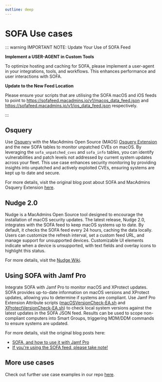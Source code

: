 ```yaml
---
outline: deep
---
```


# SOFA Use cases

::: warning IMPORTANT NOTE: Update Your Use of SOFA Feed

**Implement a USER-AGENT in Custom Tools**

To optimize hosting and caching for SOFA, please implement a user-agent in your integrations, tools, and workflows. This enhances performance and user interactions with SOFA.

**Update to the New Feed Location**

Please ensure your scripts that are utilising the SOFA macOS and iOS feeds to point to https://sofafeed.macadmins.io/v1/macos_data_feed.json and https://sofafeed.macadmins.io/v1/ios_data_feed.json respectively.

:::

## Osquery

Use [Osquery](https://osquery.io) with the MacAdmins Open Source (MAOS) [Osquery Extension](https://github.com/macadmins/osquery-extension) and the new SOFA tables to monitor unpatched CVEs on macOS. By leveraging the `sofa_unpatched_cves` and `sofa_info` tables, you can identify vulnerabilities and patch levels not addressed by current system updates across your fleet. This use case enhances security monitoring by providing insights into unpatched and actively exploited CVEs, ensuring systems are kept up to date and secure.

For more details, visit the original blog post about SOFA and MacAdmins Osquery Extension [here](https://grahamgilbert.com/blog/2024/05/03/investigating-unpatched-cves-with-osquery-and-sofa/).

## Nudge 2.0

Nudge is a MacAdmins Open Source tool designed to encourage the installation of macOS security updates. The latest release, Nudge 2.0, integrates with the SOFA feed to keep macOS systems up to date. By default, it checks the SOFA feed every 24 hours, caching the data locally. Users can customize the refresh interval, set a custom feed URL, and manage support for unsupported devices. Customizable UI elements indicate when a device is unsupported, with text fields and overlay icons to highlight this status.

For more details, visit the [Nudge Wiki](https://github.com/macadmins/nudge/wiki/v2.0-features).


## Using SOFA with Jamf Pro

Integrate SOFA with Jamf Pro to monitor macOS and XProtect updates. SOFA provides up-to-date information on macOS versions and XProtect updates, allowing you to determine if systems are compliant. Use Jamf Pro Extension Attribute scripts ([macOSVersionCheck-EA.sh](https://github.com/macadmins/sofa/blob/main/tool-scripts/macOSVersionCheck-EA.sh) and [XProtectVersionCheck-EA.sh](https://github.com/macadmins/sofa/blob/main/tool-scripts/XProtectVersionCheck-EA.sh)) to check local system versions against the latest updates in the SOFA JSON feed. Results can be used to scope non-compliant computers into Smart Groups, triggering MDM/DDM commands to ensure systems are updated.

For more details, visit the original blog posts here:
- [SOFA, and how to use it with Jamf Pro](https://grahamrpugh.com/2024/04/29/sofa-and-jamf-pro.html)
- [If you're using the SOFA feed, please take note!](https://grahamrpugh.com/2024/07/22/sofa-new-feed.html)

## More use cases

Check out further use case examples in our repo [here](https://github.com/macadmins/sofa/tree/main/tool-scripts).
